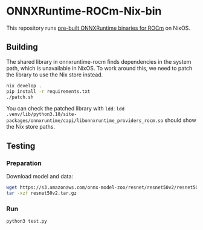 # ONNXRuntime-ROCm-Nix-bin

This repository runs [pre-built ONNXRuntime binaries for ROCm](https://repo.radeon.com/rocm/manylinux/rocm-rel-6.2/) on NixOS.

## Building

The shared library in onnxruntime-rocm finds dependencies in the system path, which is unavailable in NixOS. To work around this, we need to patch the library to use the Nix store instead.

```bash
nix develop .
pip install -r requirements.txt
./patch.sh
```

You can check the patched library with `ldd`: `ldd .venv/lib/python3.10/site-packages/onnxruntime/capi/libonnxruntime_providers_rocm.so` should show the Nix store paths.

## Testing

### Preparation

Download model and data:
```bash
wget https://s3.amazonaws.com/onnx-model-zoo/resnet/resnet50v2/resnet50v2.tar.gz
tar -xzf resnet50v2.tar.gz
```
### Run

```bash
python3 test.py
```
